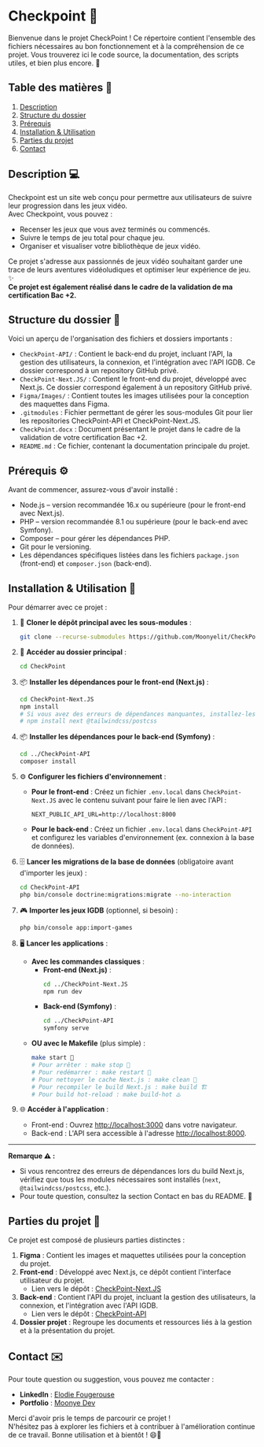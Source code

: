 # Checkpoint 🚀  
Bienvenue dans le projet CheckPoint ! Ce répertoire contient l'ensemble des fichiers nécessaires au bon fonctionnement et à la compréhension de ce projet. Vous trouverez ici le code source, la documentation, des scripts utiles, et bien plus encore. 🎉

## Table des matières 📑
1. [Description](#description-💻)
2. [Structure du dossier](#structure-du-dossier-📂)
3. [Prérequis](#prérequis-⚙️)
4. [Installation & Utilisation](#installation--utilisation-🔧)
5. [Parties du projet](#parties-du-projet-📁)
6. [Contact](#contact-✉️)

## Description 💻
Checkpoint est un site web conçu pour permettre aux utilisateurs de suivre leur progression dans les jeux vidéo.  
Avec Checkpoint, vous pouvez :
- Recenser les jeux que vous avez terminés ou commencés.
- Suivre le temps de jeu total pour chaque jeu.
- Organiser et visualiser votre bibliothèque de jeux vidéo.  

Ce projet s'adresse aux passionnés de jeux vidéo souhaitant garder une trace de leurs aventures vidéoludiques et optimiser leur expérience de jeu. ✨  
**Ce projet est également réalisé dans le cadre de la validation de ma certification Bac +2.**  


## Structure du dossier 📂
Voici un aperçu de l'organisation des fichiers et dossiers importants :
- `CheckPoint-API/` : Contient le back-end du projet, incluant l'API, la gestion des utilisateurs, la connexion, et l'intégration avec l'API IGDB. Ce dossier correspond à un repository GitHub privé.
- `CheckPoint-Next.JS/` : Contient le front-end du projet, développé avec Next.js. Ce dossier correspond également à un repository GitHub privé.
- `Figma/Images/` : Contient toutes les images utilisées pour la conception des maquettes dans Figma.
- `.gitmodules` : Fichier permettant de gérer les sous-modules Git pour lier les repositories CheckPoint-API et CheckPoint-Next.JS.
- `CheckPoint.docx` : Document présentant le projet dans le cadre de la validation de votre certification Bac +2.
- `README.md` : Ce fichier, contenant la documentation principale du projet.

## Prérequis ⚙️
Avant de commencer, assurez-vous d'avoir installé :
- Node.js – version recommandée 16.x ou supérieure (pour le front-end avec Next.js).
- PHP – version recommandée 8.1 ou supérieure (pour le back-end avec Symfony).
- Composer – pour gérer les dépendances PHP.
- Git pour le versioning.
- Les dépendances spécifiques listées dans les fichiers `package.json` (front-end) et `composer.json` (back-end).

## Installation & Utilisation 🔧
Pour démarrer avec ce projet :

1. 🚀 **Cloner le dépôt principal avec les sous-modules** :
   ```bash
   git clone --recurse-submodules https://github.com/Moonyelit/CheckPoint.git
   ```

2. 📁 **Accéder au dossier principal** :
   ```bash
   cd CheckPoint
   ```

3. 📦 **Installer les dépendances pour le front-end (Next.js)** :
   ```bash
   cd CheckPoint-Next.JS
   npm install
   # Si vous avez des erreurs de dépendances manquantes, installez-les manuellement, par exemple :
   # npm install next @tailwindcss/postcss
   ```

4. 📦 **Installer les dépendances pour le back-end (Symfony)** :
   ```bash
   cd ../CheckPoint-API
   composer install
   ```

5. ⚙️ **Configurer les fichiers d'environnement** :
   - **Pour le front-end** : Créez un fichier `.env.local` dans `CheckPoint-Next.JS` avec le contenu suivant pour faire le lien avec l'API :
     ```
     NEXT_PUBLIC_API_URL=http://localhost:8000
     ```
   - **Pour le back-end** : Créez un fichier `.env.local` dans `CheckPoint-API` et configurez les variables d'environnement (ex. connexion à la base de données).

6. 🗄️ **Lancer les migrations de la base de données** (obligatoire avant d'importer les jeux) :
   ```bash
   cd CheckPoint-API
   php bin/console doctrine:migrations:migrate --no-interaction
   ```

7. 🎮 **Importer les jeux IGDB** (optionnel, si besoin) :
   ```bash
   php bin/console app:import-games
   ```

8. 🖥️ **Lancer les applications** :
   - **Avec les commandes classiques** :
     - **Front-end (Next.js)** :
       ```bash
       cd ../CheckPoint-Next.JS
       npm run dev
       ```
     - **Back-end (Symfony)** :
       ```bash
       cd ../CheckPoint-API
       symfony serve
       ```
   - **OU avec le Makefile** (plus simple) :
     ```bash
     make start 🚦
     # Pour arrêter : make stop 🛑
     # Pour redémarrer : make restart 🔄
     # Pour nettoyer le cache Next.js : make clean 🧹
     # Pour recompiler le build Next.js : make build 🏗️
     # Pour build hot-reload : make build-hot ♨️
     ```

9. 🌐 **Accéder à l'application** :
   - Front-end : Ouvrez [http://localhost:3000](http://localhost:3000) dans votre navigateur.
   - Back-end : L'API sera accessible à l'adresse [http://localhost:8000](http://localhost:8000).

---

**Remarque ⚠️ :**
- Si vous rencontrez des erreurs de dépendances lors du build Next.js, vérifiez que tous les modules nécessaires sont installés (`next`, `@tailwindcss/postcss`, etc.).
- Pour toute question, consultez la section Contact en bas du README. 💬

## Parties du projet 📁
Ce projet est composé de plusieurs parties distinctes :
1. **Figma** : Contient les images et maquettes utilisées pour la conception du projet.
2. **Front-end** : Développé avec Next.js, ce dépôt contient l'interface utilisateur du projet.
   - Lien vers le dépôt : [CheckPoint-Next.JS](https://github.com/Moonyelit/CheckPoint-Next.JS.git)
3. **Back-end** : Contient l'API du projet, incluant la gestion des utilisateurs, la connexion, et l'intégration avec l'API IGDB.
   - Lien vers le dépôt : [CheckPoint-API](https://github.com/Moonyelit/CheckPoint-API/tree/71257159c4bc8bffe05572fb5e5d33994f55a82e)
4. **Dossier projet** : Regroupe les documents et ressources liés à la gestion et à la présentation du projet.

## Contact ✉️
Pour toute question ou suggestion, vous pouvez me contacter :
- **LinkedIn** : [Elodie Fougerouse](https://www.linkedin.com/in/elodie-fougerouse-034772210/)
- **Portfolio** : [Moonye Dev](https://moonyelit.github.io/moonye-dev/)

Merci d'avoir pris le temps de parcourir ce projet !  
N'hésitez pas à explorer les fichiers et à contribuer à l'amélioration continue de ce travail. Bonne utilisation et à bientôt ! 😄🎈